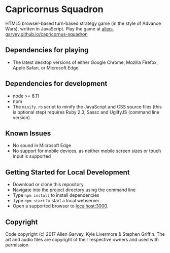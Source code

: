 # Capricornus Squadron

HTML5 browser-based turn-based strategy game (in the style of Advance Wars), written in JavaScript. Play the game at [allen-garvey.github.io/capricornus-squadron](https://allen-garvey.github.io/capricornus-squadron/)


## Dependencies for playing

* The latest desktop versions of either Google Chrome, Mozilla Firefox, Apple Safari, or Microsoft Edge


## Dependencies for development

* node >= 6.11
* npm
* The `minify.rb` script to minify the JavaScript and CSS source files (this is optional step) requires Ruby 2.3, Sassc and UglifyJS (command line version)


## Known Issues

* No sound in Microsoft Edge
* No support for mobile devices, as neither mobile screen sizes or touch input is supported


## Getting Started for Local Development

* Download or clone this repository
* Navigate into the project directory using the command line
* Type `npm install` to install dependencies
* Type `npm start` to start a local webserver
* Open a supported browser to [localhost:3000](localhost:3000).


## Copyright

Code copyright (c) 2017 Allen Garvey, Kyle Livermore & Stephen Griffin. The art and audio files are copyright of their respective owners and used with permission.